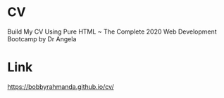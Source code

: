 # CV
Build My CV Using Pure HTML ~ The Complete 2020 Web Development Bootcamp by Dr Angela

# Link
https://bobbyrahmanda.github.io/cv/
